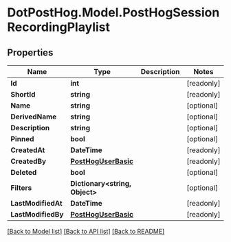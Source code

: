 # DotPostHog.Model.PostHogSessionRecordingPlaylist

## Properties

Name | Type | Description | Notes
------------ | ------------- | ------------- | -------------
**Id** | **int** |  | [readonly] 
**ShortId** | **string** |  | [readonly] 
**Name** | **string** |  | [optional] 
**DerivedName** | **string** |  | [optional] 
**Description** | **string** |  | [optional] 
**Pinned** | **bool** |  | [optional] 
**CreatedAt** | **DateTime** |  | [readonly] 
**CreatedBy** | [**PostHogUserBasic**](PostHogUserBasic.md) |  | [readonly] 
**Deleted** | **bool** |  | [optional] 
**Filters** | **Dictionary&lt;string, Object&gt;** |  | [optional] 
**LastModifiedAt** | **DateTime** |  | [readonly] 
**LastModifiedBy** | [**PostHogUserBasic**](PostHogUserBasic.md) |  | [readonly] 

[[Back to Model list]](../README.md#documentation-for-models) [[Back to API list]](../README.md#documentation-for-api-endpoints) [[Back to README]](../README.md)

